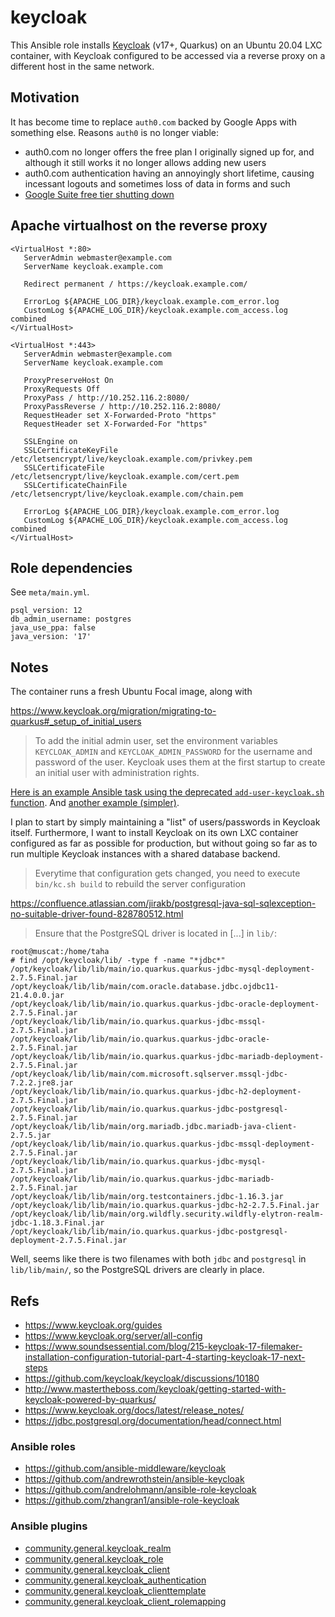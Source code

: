# keycloak

This Ansible role installs [Keycloak](https://github.com/keycloak/keycloak)
(v17+, Quarkus) on an Ubuntu 20.04 LXC container,
with Keycloak configured to be accessed via a reverse proxy
on a different host in the same network.


## Motivation

It has become time to replace `auth0.com` backed by Google Apps with
something else. Reasons `auth0` is no longer viable:

+ auth0.com no longer offers the free plan I originally signed up for, and 
  although it still works it no longer allows adding new users
+ auth0.com authentication having an annoyingly short lifetime, causing
  incessant logouts and sometimes loss of data in forms and such
+ [Google Suite free tier shutting down](https://arstechnica.com/gadgets/2022/01/google-tells-free-g-suite-users-pay-up-or-lose-your-account/)


## Apache virtualhost on the reverse proxy

```
<VirtualHost *:80>
   ServerAdmin webmaster@example.com
   ServerName keycloak.example.com

   Redirect permanent / https://keycloak.example.com/

   ErrorLog ${APACHE_LOG_DIR}/keycloak.example.com_error.log
   CustomLog ${APACHE_LOG_DIR}/keycloak.example.com_access.log combined
</VirtualHost>

<VirtualHost *:443>
   ServerAdmin webmaster@example.com
   ServerName keycloak.example.com

   ProxyPreserveHost On
   ProxyRequests Off
   ProxyPass / http://10.252.116.2:8080/
   ProxyPassReverse / http://10.252.116.2:8080/
   RequestHeader set X-Forwarded-Proto "https"
   RequestHeader set X-Forwarded-For "https"

   SSLEngine on
   SSLCertificateKeyFile   /etc/letsencrypt/live/keycloak.example.com/privkey.pem
   SSLCertificateFile      /etc/letsencrypt/live/keycloak.example.com/cert.pem
   SSLCertificateChainFile /etc/letsencrypt/live/keycloak.example.com/chain.pem
	
   ErrorLog ${APACHE_LOG_DIR}/keycloak.example.com_error.log
   CustomLog ${APACHE_LOG_DIR}/keycloak.example.com_access.log combined
</VirtualHost>
```

## Role dependencies

See `meta/main.yml`.

```
psql_version: 12
db_admin_username: postgres
java_use_ppa: false
java_version: '17'
```


## Notes

The container runs a fresh Ubuntu Focal image, along with 

https://www.keycloak.org/migration/migrating-to-quarkus#_setup_of_initial_users
> To add the initial admin user, set the environment variables `KEYCLOAK_ADMIN` 
> and `KEYCLOAK_ADMIN_PASSWORD` for the username and password of the user. 
> Keycloak uses them at the first startup to create an initial user with 
> administration rights.

[Here is an example Ansible task using the deprecated `add-user-keycloak.sh`
function](https://github.com/ansible-middleware/keycloak/blob/e773e12e246fc97b3bab61fb15f713e1350b847d/roles/keycloak/tasks/main.yml). And [another example (simpler)](https://github.com/andrelohmann/ansible-role-keycloak/blob/e559ff0bd790e8cd61a0910146611c44f9ac7dfc/tasks/admin.yml).


I plan to start by simply maintaining a "list" of users/passwords in Keycloak
itself. Furthermore, I want to install Keycloak on its own LXC container
configured as far as possible for production, but without going so far as to
run multiple Keycloak instances with a shared database backend.

> Everytime that configuration gets changed, you need to execute 
> `bin/kc.sh build` to rebuild the server configuration


https://confluence.atlassian.com/jirakb/postgresql-java-sql-sqlexception-no-suitable-driver-found-828780512.html
> Ensure that the PostgreSQL driver is located in [...] in `lib/`:

```
root@muscat:/home/taha
# find /opt/keycloak/lib/ -type f -name "*jdbc*"
/opt/keycloak/lib/lib/main/io.quarkus.quarkus-jdbc-mysql-deployment-2.7.5.Final.jar
/opt/keycloak/lib/lib/main/com.oracle.database.jdbc.ojdbc11-21.4.0.0.jar
/opt/keycloak/lib/lib/main/io.quarkus.quarkus-jdbc-oracle-deployment-2.7.5.Final.jar
/opt/keycloak/lib/lib/main/io.quarkus.quarkus-jdbc-mssql-2.7.5.Final.jar
/opt/keycloak/lib/lib/main/io.quarkus.quarkus-jdbc-oracle-2.7.5.Final.jar
/opt/keycloak/lib/lib/main/io.quarkus.quarkus-jdbc-mariadb-deployment-2.7.5.Final.jar
/opt/keycloak/lib/lib/main/com.microsoft.sqlserver.mssql-jdbc-7.2.2.jre8.jar
/opt/keycloak/lib/lib/main/io.quarkus.quarkus-jdbc-h2-deployment-2.7.5.Final.jar
/opt/keycloak/lib/lib/main/io.quarkus.quarkus-jdbc-postgresql-2.7.5.Final.jar
/opt/keycloak/lib/lib/main/org.mariadb.jdbc.mariadb-java-client-2.7.5.jar
/opt/keycloak/lib/lib/main/io.quarkus.quarkus-jdbc-mssql-deployment-2.7.5.Final.jar
/opt/keycloak/lib/lib/main/io.quarkus.quarkus-jdbc-mysql-2.7.5.Final.jar
/opt/keycloak/lib/lib/main/io.quarkus.quarkus-jdbc-mariadb-2.7.5.Final.jar
/opt/keycloak/lib/lib/main/org.testcontainers.jdbc-1.16.3.jar
/opt/keycloak/lib/lib/main/io.quarkus.quarkus-jdbc-h2-2.7.5.Final.jar
/opt/keycloak/lib/lib/main/org.wildfly.security.wildfly-elytron-realm-jdbc-1.18.3.Final.jar
/opt/keycloak/lib/lib/main/io.quarkus.quarkus-jdbc-postgresql-deployment-2.7.5.Final.jar
```
Well, seems like there is two filenames with both `jdbc` and `postgresql` in `lib/lib/main/`,
so the PostgreSQL drivers are clearly in place.





## Refs

+ https://www.keycloak.org/guides
+ https://www.keycloak.org/server/all-config
+ https://www.soundsessential.com/blog/215-keycloak-17-filemaker-installation-configuration-tutorial-part-4-starting-keycloak-17-next-steps
+ https://github.com/keycloak/keycloak/discussions/10180
+ http://www.mastertheboss.com/keycloak/getting-started-with-keycloak-powered-by-quarkus/
+ https://www.keycloak.org/docs/latest/release_notes/
+ https://jdbc.postgresql.org/documentation/head/connect.html


### Ansible roles
+ https://github.com/ansible-middleware/keycloak
+ https://github.com/andrewrothstein/ansible-keycloak
+ https://github.com/andrelohmann/ansible-role-keycloak
+ https://github.com/zhangran1/ansible-role-keycloak


### Ansible plugins
+ [community.general.keycloak_realm](https://docs.ansible.com/ansible/latest/collections/community/general/keycloak_realm_module.html)
+ [community.general.keycloak_role](https://docs.ansible.com/ansible/latest/collections/community/general/keycloak_role_module.html)
+ [community.general.keycloak_client](https://docs.ansible.com/ansible/latest/collections/community/general/keycloak_client_module.html)
+ [community.general.keycloak_authentication](https://docs.ansible.com/ansible/latest/collections/community/general/keycloak_authentication_module.html)
+ [community.general.keycloak_clienttemplate](https://docs.ansible.com/ansible/latest/collections/community/general/keycloak_clienttemplate_module.html)
+ [community.general.keycloak_client_rolemapping](https://docs.ansible.com/ansible/latest/collections/community/general/keycloak_client_rolemapping_module.html)
